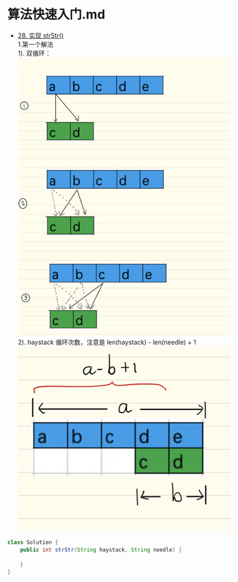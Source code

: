 # 算法快速入门.md
* [28. 实现 strStr()](https://leetcode-cn.com/problems/implement-strstr/)  
1.第一个解法  
1). 双循环：  
![双循环](https://github.com/zhanghaocore/brushA/blob/master/img%E7%AE%97%E6%B3%95%E5%BF%AB%E9%80%9F%E5%85%A5%E9%97%A8/28-001.jpeg "双循环图")  
2). haystack 循环次数，注意是 len(haystack) - len(needle) + 1  
![循环次数](https://github.com/zhanghaocore/brushA/blob/master/img%E7%AE%97%E6%B3%95%E5%BF%AB%E9%80%9F%E5%85%A5%E9%97%A8/28-002.jpeg "循环次数图")  
``` java
class Solution {
    public int strStr(String haystack, String needle) {
    
    }
}
```